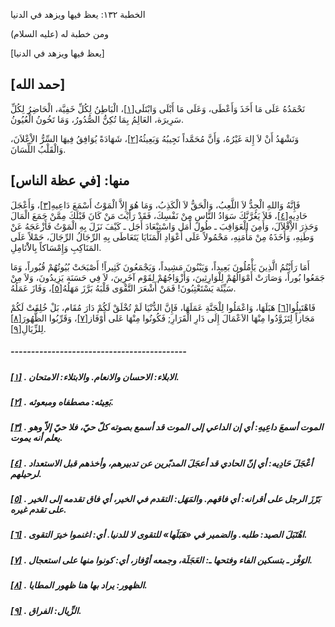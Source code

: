   الخطبة  ١٣٢: يعظ فيها ويزهد في الدنيا	

ومن خطبة له (عليه السلام)

[يعظ فيها ويزهد في الدنيا]

## [حمد الله]

نَحْمَدُهُ عَلَى مَا أَخَذَ وَأَعْطَى، وَعَلَى مَا أَبْلَى وَابْتَلَى[[١\]](https://arabic.balaghah.net/node/583#_ftn1)، الْبَاطِنُ لِكُلِّ خَفِيَّة، الْحَاضِرُ لِكُلِّ سَرِيرَة، العَالِمُ بِمَا تُكِنُّ الصُّدُورُ، وَمَا تَخُونُ الْعُيُونُ.

وَنَشْهَدُ أَنْ لاَ إِلهَ غَيْرُهُ، وَأَنَّ مُحَمَّداً نَجِيبُهُ وَبَعِيثُهُ[[٢\]](https://arabic.balaghah.net/node/583#_ftn2)، شَهَادَةً يُوَافِقُ فِيهَا السِّرُّ الاِْعْلاَنَ، وَالْقَلْبُ اللِّسَانَ.

## منها: [في عظة الناس]

فَإِنَّهُ وَاللهِ الْجِدُّ لاَ اللَّعِبُ، وَالْحَقُّ لاَ الْكَذِبُ، وَمَا هُوَ إِلاَّ الْمَوْتُ أَسْمَعَ دَاعِيهِ[[٣\]](https://arabic.balaghah.net/node/583#_ftn3)، وَأَعْجَلَ حَادِيهِ[[٤\]](https://arabic.balaghah.net/node/583#_ftn4)، فَلاَ يَغُرَّنَّكَ سَوَادُ النَّاسِ مِنْ نَفْسِكَ، فَقَدْ رَأَيْتَ مَنْ كَانَ قَبْلَكَ مِمَّنْ جَمَعَ الْمَالَ وَحَذِرَ الاِْقْلاَلَ، وَأَمِنَ  الْعَوَاقِبَ ـ طُولَ أَمَل وَاسْتِبْعَادَ أَجَل ـ كَيْفَ نَزَلَ بِهِ  الْمَوْتُ فَأَزْعَجَهُ عَنْ وَطَنِهِ، وَأَخَذَهُ مِنْ مَأْمَنِهِ،  مَحْمُولاً عَلَى أَعْوَادِ الْمَنَايَا يَتَعَاطَى بِهِ الرِّجَالُ  الرِّجَالَ، حَمْلاً عَلَى المَنَاكِبِ وَإِمْسَاكاً بِالاَْنَامِلِ.

أَمَا رَأَيْتُمُ الَّذِينَ يَأْمُلُونَ بَعِيداً،  وَيَبْنُونَ مَشِيداً، وَيَجْمَعُونَ كَثِيراً! أَصْبَحَتْ بُيُوتُهُمْ  قُبُوراً، وَمَا جَمَعُوا بُوراً، وَصَارَتْ أَمْوَالُهُمْ لِلْوَارِثِينَ، وَأَزْوَاجُهُمْ لِقَوْم آخَرِينَ، لاَ فِي حَسَنَة يَزِيدُونَ، وَلاَ  مِنْ سَيِّئَة يَسْتَعْتِبُونَ! فَمَنْ أَشْعَرَ التَّقْوَى قَلْبَهُ  بَرَّزَ مَهَلُهُ[[٥\]](https://arabic.balaghah.net/node/583#_ftn5)، وَفَازَ عَمَلُهُ.

فَاهْتَبِلُوا[[٦\]](https://arabic.balaghah.net/node/583#_ftn6) هَبَلَهَا، وَاعْمَلُوا لِلْجَنَّةِ عَمَلَهَا، فَإِنَّ الدُّنْيَا لَمْ  تُخْلَقْ لَكُمْ دَارَ مُقَام، بَلْ خُلِقَتْ لَكُمْ مَجَازاً  لِتَزَوَّدُوا مِنْهَا الاَعْمَالَ إِلَى دَارِ الْقَرَارِ; فَكُونُوا  مِنْهَا عَلى أَوْفَاز[[٧\]](https://arabic.balaghah.net/node/583#_ftn7)، وَقَرِّبُوا الظُّهُورَ[[٨\]](https://arabic.balaghah.net/node/583#_ftn8) لِلزِّيَالِ[[٩\]](https://arabic.balaghah.net/node/583#_ftn9).

##### -------------------------------------------

##### [[١\]](https://arabic.balaghah.net/node/583#_ftnref1) . الابلاء: الاحسان والانعام. والابتلاء: الامتحان.

##### [[٢\]](https://arabic.balaghah.net/node/583#_ftnref2) . بَعِيثه: مصطفاه ومبعوثه.

##### [[٣\]](https://arabic.balaghah.net/node/583#_ftnref3) . الموت أسمعَ داعِيهِ: أي إن الداعي إلى الموت قد أسمع بصوته كلّ حيّ، فلا حيّ إلاّ وهو يعلم أنه يموت.

##### [[٤\]](https://arabic.balaghah.net/node/583#_ftnref4) . أعْجَلَ حَادِيه: أي إنّ الحادي قد أعجَلَ المدبّرين عن تدبيرهم، وأخذهم قبل الاستعداد لرحيلهم.

##### [[٥\]](https://arabic.balaghah.net/node/583#_ftnref5) . بَرّزَ الرجل على أقرانه: أي فاقهم. والمَهَل: التقدم في الخير، أي فاق تقدمه إلى الخير على تقدم غيره.

##### [[٦\]](https://arabic.balaghah.net/node/583#_ftnref6) . اهْتَبَلَ الصيد: طلبه. والضمير في «هَبَلَها» للتقوى لا للدنيا. أي: اغنموا خيرَ التقوى.

##### [[٧\]](https://arabic.balaghah.net/node/583#_ftnref7) . الوَفْز ـ بتسكين الفاء وفتحها ـ: العَجَلَة، وجمعه أوْفاز، أي: كونوا منها على استعجال.

##### [[٨\]](https://arabic.balaghah.net/node/583#_ftnref8) . الظهور: يراد بها هنا ظهور المطايا.

##### [[٩\]](https://arabic.balaghah.net/node/583#_ftnref9) . الزِّيال: الفراق. 
